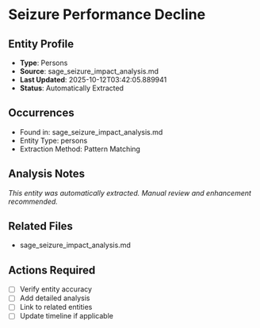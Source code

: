 # Seizure Performance Decline

## Entity Profile
- **Type**: Persons
- **Source**: sage_seizure_impact_analysis.md
- **Last Updated**: 2025-10-12T03:42:05.889941
- **Status**: Automatically Extracted

## Occurrences
- Found in: sage_seizure_impact_analysis.md
- Entity Type: persons
- Extraction Method: Pattern Matching

## Analysis Notes
*This entity was automatically extracted. Manual review and enhancement recommended.*

## Related Files
- sage_seizure_impact_analysis.md

## Actions Required
- [ ] Verify entity accuracy
- [ ] Add detailed analysis
- [ ] Link to related entities
- [ ] Update timeline if applicable
